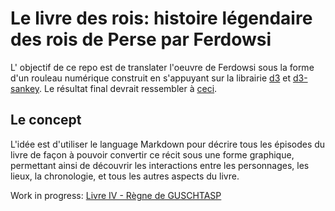 # Le livre des rois: histoire légendaire des rois de Perse par Ferdowsi

L' objectif de ce repo est de translater l'oeuvre de Ferdowsi sous la forme d'un rouleau numérique construit en s'appuyant sur la librairie [d3](https://d3js.org/) et [d3-sankey](https://github.com/d3/d3-sankey). Le résultat final devrait ressembler à [ceci](https://observablehq.com/@d3/sankey-diagram).

## Le concept

L'idée est d'utiliser le language Markdown pour décrire tous les épisodes du livre de façon à pouvoir convertir ce récit sous une forme graphique, permettant ainsi de découvrir les interactions entre les personnages, les lieux, la chronologie, et tous les autres aspects du livre.

Work in progress: [Livre IV - Règne de GUSCHTASP](src/shah-nameh/book-iv/guschtasp/story.fr.md)
